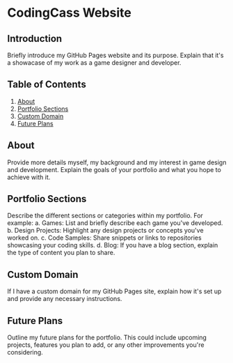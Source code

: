 # CodingCass Website

## Introduction

Briefly introduce my GitHub Pages website and its purpose. Explain that it's a showacase of my work as a game designer and developer.

## Table of Contents
1. [About](#about)
2. [Portfolio Sections](#portfolio-sections)
3. [Custom Domain](#custom-domain)
4. [Future Plans](#future-plans)

## About

Provide more details myself, my background and my interest in game design and development. Explain the goals of your portfolio and what you hope to achieve with it.

## Portfolio Sections

Describe the different sections or categories within my portfolio. For example: a. Games: List and briefly describe each game you've developed. b. Design Projects: Highlight any design projects or concepts you've worked on. c. Code Samples: Share snippets or links to repositories showcasing your coding skills. d. Blog: If you have a blog section, explain the type of content you plan to share.

## Custom Domain

If I have a custom domain for my GitHub Pages site, explain how it's set up and provide any necessary instructions.

## Future Plans

Outline my future plans for the portfolio. This could include upcoming projects, features you plan to add, or any other improvements you're considering.